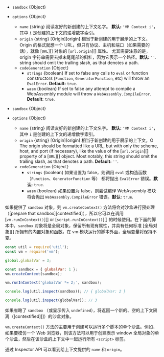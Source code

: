 <!-- YAML
added: v0.3.1
changes:
  - version: v10.0.0
    pr-url: https://github.com/nodejs/node/pull/19398
    description: The `sandbox` option can no longer be a function.
  - version: v10.0.0
    pr-url: https://github.com/nodejs/node/pull/19016
    description: The `codeGeneration` option is supported now.
-->

* `sandbox` {Object}
* `options` {Object}
  * `name` {string} 阅读友好的新创建的上下文名字。
    **默认:** `'VM Context i'`，其中 `i` 是创建的上下文的递增数字索引。
  * `origin` {string} [Origin][origin] 相当于新创建的用于展示的上下文。
    Origin 的格式就想一个 URL，但只有协议、主机和端口（如果需要的话），就像 [`URL`][] 对象的 [`url.origin`][] 属性。
    尤其需要注意的是，origin 字符串需要去掉末尾尾部的斜杠，因为它表示一个路径。**默认:** `''`.
    string should omit the trailing slash, as that denotes a path.
  * `codeGeneration` {Object}
    * `strings` {boolean} If set to false any calls to `eval` or function
      constructors (`Function`, `GeneratorFunction`, etc) will throw an
      `EvalError`. **Default:** `true`.
    * `wasm` {boolean} If set to false any attempt to compile a WebAssembly
      module will throw a `WebAssembly.CompileError`. **Default:** `true`.


* `sandbox` {Object}
* `options` {Object}
  * `name` {string} 阅读友好的新创建的上下文名字。
    **默认:** `'VM Context i'`，其中 `i` 是创建的上下文的递增数字索引。
  * `origin` {string} [Origin][origin] 相当于新创建的用于展示的上下文。O The origin should be formatted like a URL,
    but with only the scheme, host, and port (if necessary), like the value of
    the [`url.origin`][] property of a [`URL`][] object. Most notably, this
    string should omit the trailing slash, as that denotes a path.
    **Default:** `''`.
  * `codeGeneration` {Object}
    * `strings` {boolean} 如果设置为 false，则调用 `eval` 或构造函数（`Function`、`GeneratorFunction` 等） 都将抛出 `EvalError` 错误。**默认:** `true`.
    * `wasm` {boolean} 如果设置为 false，则尝试编译 WebAssembly 模块将会抛出 `WebAssembly.CompileError` 错误。**默认:** `true`.
      

如果提供了 `sandbox` 对象，则 `vm.createContext()` 方法将会对沙盒进行预处理（[prepare
that sandbox][contextified]），所以它可以在调用 [`vm.runInContext()`][] or [`script.runInContext()`][] 的时候使用。在下面的脚本中，`sandbox` 对象将是全局对象，保留所有现有属性，并具有任何标准 [全局对象][] 所拥有的内置对象和函数。在 vm 模块运行的脚本外面，全局变量将保持不变。


```js
const util = require('util');
const vm = require('vm');

global.globalVar = 3;

const sandbox = { globalVar: 1 };
vm.createContext(sandbox);

vm.runInContext('globalVar *= 2;', sandbox);

console.log(util.inspect(sandbox)); // { globalVar: 2 }

console.log(util.inspect(globalVar)); // 3
```

如果省略了 `sandbox` （或显示传入 `undefined`），将返回一个新的、空的上下文隔离（[contextified][]）的沙盒对象。

`vm.createContext()` 方法的主要用于创建可以运行多个脚本的单个沙盒。例如，如果要模仿一个 Web 浏览器，则该方法可以用于创建表示 window 全局对象的单个沙盒，然后在该沙盒的上下文中一起运行所有 `<script>` 标签。


通过 Inspector API 可以看到给上下文提供的 `name` 和 `origin`。

